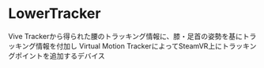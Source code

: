 # LowerTracker

Vive Trackerから得られた腰のトラッキング情報に、膝・足首の姿勢を基にトラッキング情報を付加し
Virtual Motion TrackerによってSteamVR上にトラッキングポイントを追加するデバイス


